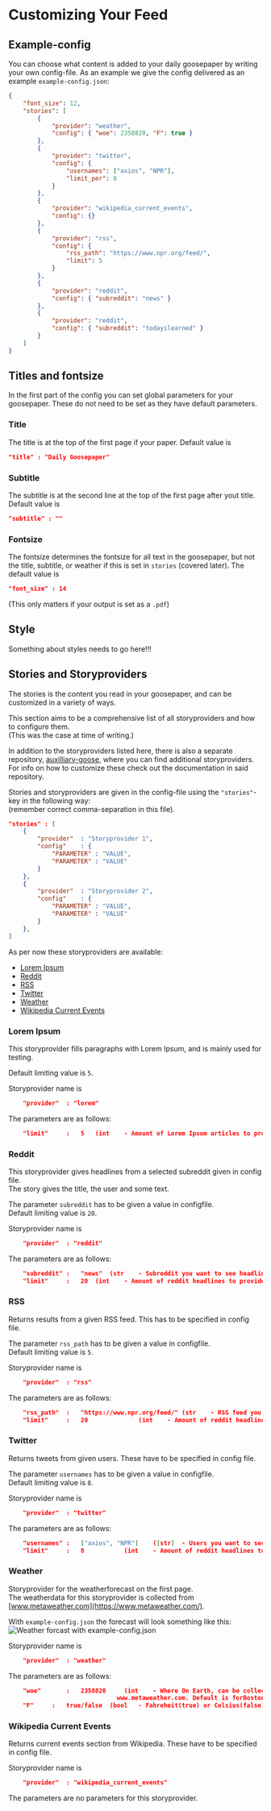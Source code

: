 # Customizing Your Feed

## Example-config

You can choose what content is added to your daily goosepaper by writing your own config-file.
As an example we give the config delivered as an example `example-config.json`:

```json
{
    "font_size": 12,
    "stories": [
        {
            "provider": "weather",
            "config": { "woe": 2358820, "F": true }
        },
        {
            "provider": "twitter",
            "config": {
                "usernames": ["axios", "NPR"],
                "limit_per": 8
            }
        },
        {
            "provider": "wikipedia_current_events",
            "config": {}
        },
        {
            "provider": "rss",
            "config": {
                "rss_path": "https://www.npr.org/feed/",
                "limit": 5
            }
        },
        {
            "provider": "reddit",
            "config": { "subreddit": "news" }
        },
        {
            "provider": "reddit",
            "config": { "subreddit": "todayilearned" }
        }
    ]
}
```

## Titles and fontsize

In the first part of the config you can set global parameters for your goosepaper.
These do not need to be set as they have default parameters.

### Title

The title is at the top of the first page if your paper.
Default value is 
```json
"title" : "Daily Goosepaper"
```

### Subtitle

The subtitle is at the second line at the top of the first page after yout title.
Default value is 
```json
"subtitle" : ""
```

### Fontsize

The fontsize determines the fontsize for all text in the goosepaper, but not the title, subtitle, or weather if this is set in `stories` (covered later). The default value is 
```json
"font_size" : 14
```
(This only matters if your output is set as a `.pdf`)
  
## Style

Something about styles needs to go here!!!

## Stories and Storyproviders

The stories is the content you read in your goosepaper, and can be customized in a variety of ways.  
  
This section aims to be a comprehensive list of all storyproviders and how to configure them.  
(This was the case at time of writing.)  
  
In addition to the storyproviders listed here, there is also a separate repository, [auxilliary-goose](https://github.com/j6k4m8/auxiliary-goose/), where you can find additional storyproviders. For info on how to customize these check out the documentation in said repository.

Stories and storyproviders are given in the config-file using the `"stories"`-key in the following way:  
(remember correct comma-separation in this file).

```json
"stories" : [
	{
		"provider" 	: "Storyprovider 1",
		"config" 	: {
			"PARAMETER"	: "VALUE",
			"PARAMETER"	: "VALUE" 
		}
	},
	{
		"provider" 	: "Storyprovider 2",
		"config" 	: {
			"PARAMETER"	: "VALUE",
			"PARAMETER"	: "VALUE" 
		}
	},
]
```
  
As per now these storyproviders are available:
- [Lorem Ipsum](#LoremIpsum)
- [Reddit](#Reddit)
- [RSS](#RSS)
- [Twitter](#Twitter)
- [Weather](#Weather)
- [Wikipedia Current Events](#Wikipedia)
  
### <a name="LoremIpsum">Lorem Ipsum</a>

This storyprovider fills paragraphs with Lorem Ipsum, and is mainly used for testing.
  
Default limiting value is `5`.

Storyprovider name is 
```json
	"provider"	: "lorem"
```

The parameters are as follows:
```json	
	"limit"		:	5 	(int 	- Amount of Lorem Ipsum articles to provide.) 
```
  
### <a name="Reddit">Reddit</a>

This storyprovider gives headlines from a selected subreddit given in config file.  
The story gives the title, the user and some text.
  
The parameter `subreddit` has to be given a value in configfile.  
Default limiting value is `20`.  

Storyprovider name is 
```json
	"provider"	: "reddit"
```

The parameters are as follows:
```json	
	"subreddit"	:	"news"	(str 	- Subreddit you want to see headlines from.) 
	"limit"		:	20 	(int 	- Amount of reddit headlines to provide.) 
```

### <a name="RSS">RSS</a>

Returns results from a given RSS feed. This has to be specified in config file.  
  
The parameter `rss_path` has to be given a value in configfile.  
Default limiting value is `5`.  
  
Storyprovider name is 
```json
	"provider"	: "rss"
```

The parameters are as follows:
```json	
	"rss_path"	:	"https://www.npr.org/feed/"	(str 	- RSS feed you want to see results from.) 
	"limit"		:	20 				(int 	- Amount of reddit headlines to provide.) 
```

### <a name="Twitter">Twitter</a>

Returns tweets from given users. These have to be specified in config file.  
  
The parameter `usernames` has to be given a value in configfile.  
Default limiting value is `8`.  
  
Storyprovider name is 
```json
	"provider"	: "twitter"
```

The parameters are as follows:
```json	
	"usernames"	:	["axios", "NPR"]	([str] 	- Users you want to see results from.) 
	"limit"		:	8 			(int 	- Amount of reddit headlines to provide.) 
```

### <a name="Weather">Weather</a>

Storyprovider for the weatherforecast on the first page.  
The weatherdata for this storyprovider is collected from [www.metaweather.com](https://www.metaweather.com/).  
  
With `example-config.json` the forecast will look something like this:
![Weather forcast with `example-config.json`](exampleWeather.png)  
  
Storyprovider name is 
```json
	"provider"	: "weather"
```

The parameters are as follows:
```json	
	"woe"		:	2358820 	(int 	- Where On Earth, can be collected from 
							  www.metaweather.com. Default is forBoston)
	"F"		:	true/false	(bool 	- Fahreheit(true) or Celsius(false))
```

### <a name="Wikipedia">Wikipedia Current Events</a>

Returns current events section from Wikipedia. These have to be specified in config file.  
  
Storyprovider name is 
```json
	"provider"	: "wikipedia_current_events"
```

The parameters are no parameters for this storyprovider.
